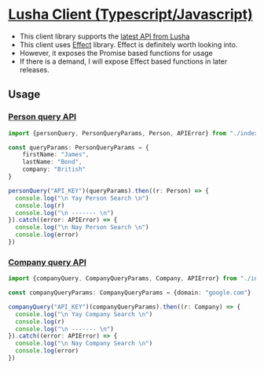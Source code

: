 # [Lusha Client (Typescript/Javascript)](https://github.com/fr33m0nk/lusha-client)

- This client library supports the [latest API from Lusha](https://www.lusha.com/docs/)
- This client uses [Effect](https://www.effect.website/) library. Effect is definitely worth looking into.
- However, it exposes the Promise based functions for usage
- If there is a demand, I will expose Effect based functions in later releases.

## Usage

### [Person query API](https://www.lusha.com/docs/#person-api)

```typescript
import {personQuery, PersonQueryParams, Person, APIError} from "./index";

const queryParams: PersonQueryParams = {
    firstName: "James", 
    lastName: "Bond",
    company: "British"
}

personQuery("API_KEY")(queryParams).then((r: Person) => {
  console.log("\n Yay Person Search \n")
  console.log(r)
  console.log("\n ------- \n")
}).catch((error: APIError) => {
  console.log("\n Nay Person Search \n")
  console.log(error)
})
```

### [Company query API](https://www.lusha.com/docs/#company-api)

```typescript
import {companyQuery, CompanyQueryParams, Company, APIError} from "./index";

const companyQueryParams: CompanyQueryParams = {domain: "google.com"}

companyQuery("API_KEY")(companyQueryParams).then((r: Company) => {
  console.log("\n Yay Company Search \n")
  console.log(r)
  console.log("\n ------- \n")
}).catch((error: APIError) => {
  console.log("\n Nay Company Search \n")
  console.log(error)
})
```